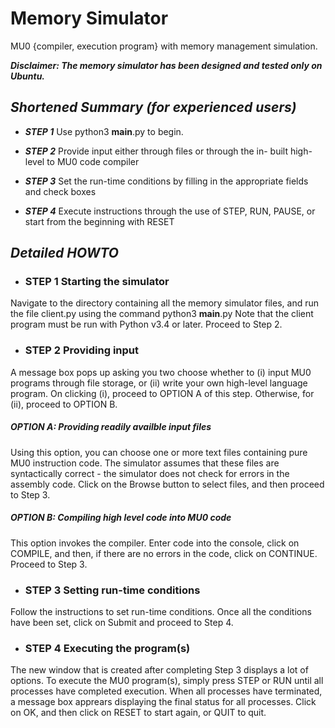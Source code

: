 # Memory Simulator
MU0 {compiler, execution program} with memory management simulation.

***_Disclaimer: The memory simulator has been designed and tested only on Ubuntu._***
## _Shortened Summary (for experienced users)_ 
* _**STEP 1**_ Use python3 ____main____.py to begin.

* _**STEP 2**_ Provide input either through files or through the in- built high-level to MU0 code compiler

* _**STEP 3**_ Set the run-time conditions by filling in the appropriate fields and check boxes

* _**STEP 4**_ Execute instructions through the use of STEP, RUN, PAUSE, or start from the beginning with RESET

## _Detailed HOWTO_
* ### STEP 1 Starting the simulator
Navigate to the directory containing all the memory simulator files, and run the file client.py using the command
python3 ____main____.py
Note that the client program must be run with Python v3.4 or later. Proceed to Step 2.

* ### STEP 2 Providing input
A message box pops up asking you two choose whether to (i) input MU0 programs through file storage, or (ii) write your own high-level language program. On clicking (i), proceed to OPTION A of this step. Otherwise, for (ii), proceed to OPTION B.
##### OPTION A: Providing readily availble input files 
Using this option, you can choose one or more text files containing pure MU0 instruction code. The simulator assumes that these files are syntactically correct - the simulator does not check for errors in the assembly code.
Click on the Browse button to select files, and then proceed to Step 3.
##### OPTION B: Compiling high level code into MU0 code
This option invokes the compiler.
Enter code into the console, click on COMPILE, and then, if there are no errors in the code, click on CONTINUE. Proceed to Step 3.

* ### STEP 3 Setting run-time conditions
Follow the instructions to set run-time conditions. Once all the conditions have been set, click on Submit and proceed to Step 4.

* ### STEP 4 Executing the program(s)
The new window that is created after completing Step 3 displays a lot of options.
To execute the MU0 program(s), simply press STEP or RUN until all processes have completed execution.
When all processes have terminated, a message box apprears displaying the final status for all processes. Click on OK, and then click on RESET to start again, or QUIT to quit.





